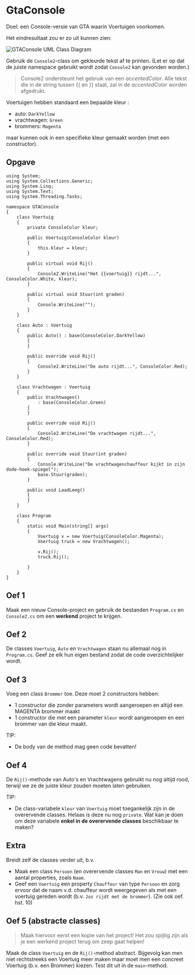 
# GtaConsole

Doel: een Console-versie van GTA waarin Voertuigen voorkomen.

Het eindresultaat zou er zo uit kunnen zien:

![GTAConsole UML Class Diagram](GTAConsole/img/GTAConsole.draw.io.png)

Gebruik de `Console2`-class om gekleurde tekst af te printen.
(Let er op dat de juiste namespace gebruikt wordt zodat `Console2` kan
gevonden worden.)

> Console2 ondersteunt het gebruik van een *accentedColor*.
Alle tekst die in de string tussen {{ en }} staat, zal in de 
*accentedColor* worden afgedrukt.


Voertuigen hebben standaard een bepaalde kleur :

- auto: `DarkYellow`
- vrachtwagen: `Green`
- brommers: `Magenta`

maar kunnen ook in een specifieke kleur gemaakt worden
(met een constructor).



## Opgave

```
using System;
using System.Collections.Generic;
using System.Linq;
using System.Text;
using System.Threading.Tasks;

namespace GTAConsole
{
    class Voertuig
    {
        private ConsoleColor kleur;

        public Voertuig(ConsoleColor kleur)
        {
            this.kleur = kleur;
        }

        public virtual void Rij()
        {
            Console2.WriteLine("Het {{voertuig}} rijdt...", ConsoleColor.White, kleur);
        }

        public virtual void Stuur(int graden)
        {
            Console.WriteLine("");
        }
    }

    class Auto : Voertuig
    {
        public Auto() : base(ConsoleColor.DarkYellow)
        {
        }

        public override void Rij()
        {
            Console2.WriteLine("De auto rijdt...", ConsoleColor.Red);
        }
    }

    class Vrachtwagen : Voertuig
    {
        public Vrachtwagen()
            : base(ConsoleColor.Green)
        {
        }

        public override void Rij()
        {
            Console2.WriteLine("De vrachtwagen rijdt...", ConsoleColor.Red);
        }

        public override void Stuur(int graden)
        {
            Console.WriteLine("De vrachtwagenchauffeur kijkt in zijn dode-hoek-spiegel");
            base.Stuur(graden);
        }

        public void LaadLeeg()
        {
        }
    }
	
    class Program
    {
        static void Main(string[] args)
        {
            Voertuig v = new Voertuig(ConsoleColor.Magenta);
            Voertuig truck = new Vrachtwagen();

            v.Rij();
            truck.Rij();

        }
    }
}
```


## Oef 1

Maak een nieuw Console-project en gebruik de bestanden `Program.cs`
en `Console2.cs` om een **werkend** project te krijgen.


## Oef 2

De classes `Voertuig`, `Auto` en `Vrachtwagen` staan nu allemaal nog in
`Program.cs`. Geef ze elk hun eigen bestand zodat de code overzichtelijker
wordt.


## Oef 3

Voeg een class `Brommer` toe. Deze moet 2 constructors hebben:

- 1 constructor die zonder parameters wordt aangeroepen en altijd een MAGENTA
brommer maakt
- 1 constructor die met een parameter `kleur` wordt aangeroepen en een brommer
van die kleur maakt.

TIP: 
- De body van de method mag geen code bevatten!

## Oef 4

De `Rij()`-methode van Auto's en Vrachtwagens gebruikt nu nog altijd rood, 
terwijl we ze de juiste kleur zouden moeten laten gebruiken.

TIP:
- De class-variabele `kleur` van `Voertuig` moet toegankelijk zijn in de
overervende classes. Helaas is deze nu nog `private`. Wat kan je doen om deze
variabele **enkel in de overervende classes** beschikbaar te maken?


## Extra

Breidt zelf de classes verder uit, b.v.

- Maak een class `Persoon` (en overervende classes `Man` en `Vrouw`) met een
aantal properties, zoals `Naam`.
- Geef een `Voertuig` een property `Chauffeur` van type `Persoon` en zorg
ervoor dat de naam v.d. chauffeur wordt weergegeven als met een voertuig
gereden wordt (b.v. `Jos rijdt met de brommer`). (Zie ook oef. hst. 10)


## Oef 5 (abstracte classes)

> Maak hiervoor eerst een kopie van het project! Het zou spijtig zijn als je
een werkend project terug om zeep gaat helpen!

Maak de class `Voertuig` en de `Rij()`-method abstract.
Bijgevolg kan men niet rechtstreeks een Voertuig meer maken maar moet men een 
concreet Voertuig (b.v. een Brommer) kiezen.
Test dit uit in de `main`-method.
